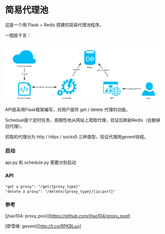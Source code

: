 # 简易代理池

这是一个用 Flask + Redis 搭建的简易代理池程序。

一图胜千言：

![](architecture.png)

API是采用Flask框架编写，对用户提供 get / delete 代理的功能。

Schedual是个定时任务，周期性地从网站上爬取代理，验证后刷新Redis（会删掉旧代理）。

抓取的代理分为 http / https / socks5 三种类型，验证代理用gevent协程。



### 启动

api.py 和 schedule.py 需要分别启动



### API

    "get a proxy": "/get/{proxy_type}"
    "delete a proxy": "/delete/{proxy_type}/{ip:port}"


### 参考

[jhao104: proxy_pool][https://github.com/jhao104/proxy_pool]

[廖雪峰: gevent][http://t.cn/RPKBLuo]